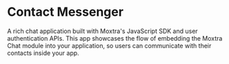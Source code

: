 # Contact Messenger
A rich chat application built with Moxtra's JavaScript SDK and user authentication APIs. This app showcases the flow of embedding the Moxtra Chat module into your application, so users can communicate with their contacts inside your app.
